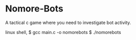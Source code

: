 # Nomore-Bots
A tactical c game where you need to investigate bot activity.

linux shell,
$ gcc main.c -o nomorebots
$ ./nomorebots
